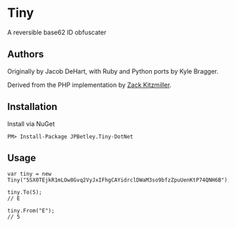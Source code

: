 # Tiny

A reversible base62 ID obfuscater

## Authors

Originally by Jacob DeHart, with Ruby and Python ports by Kyle Bragger.

Derived from the PHP implementation by [Zack Kitzmiller](https://github.com/zackkitzmiller).

## Installation

Install via NuGet
```
PM> Install-Package JPBetley.Tiny-DotNet
```

## Usage

```
var tiny = new Tiny("5SX0TEjkR1mLOw8Gvq2VyJxIFhgCAYidrclDWaM3so9bfzZpuUenKtP74QNH6B");

tiny.To(5);
// E

tiny.From("E");
// 5
```